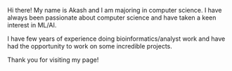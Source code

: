Hi there! My name is Akash and I am majoring in computer science.
I have always been passionate about computer science and have taken a keen interest in ML/AI. 

I have few years of experience doing bioinformatics/analyst work and have had the opportunity to work on some incredible projects.

 Thank you for visiting my page!


